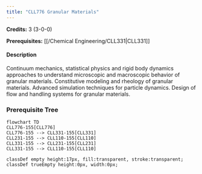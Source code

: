 ```yaml
---
title: "CLL776 Granular Materials"
---
```

**Credits:** 3 (3-0-0)

**Prerequisites:** [[/Chemical Engineering/CLL331|CLL331]]

#### Description
Continuum mechanics, statistical physics and rigid body dynamics approaches to understand microscopic and macroscopic behavior of granular materials. Constitutive modeling and rheology of granular materials. Advanced simulation techniques for particle dynamics. Design of flow and handling systems for granular materials.

### Prerequisite Tree

```mermaid
flowchart TD
CLL776-155[CLL776]
CLL776-155 --> CLL331-155[CLL331]
CLL231-155 --> CLL110-155[CLL110]
CLL331-155 --> CLL231-155[CLL231]
CLL331-155 --> CLL110-155[CLL110]

classDef empty height:17px, fill:transparent, stroke:transparent;
classDef trueEmpty height:0px, width:0px;
```